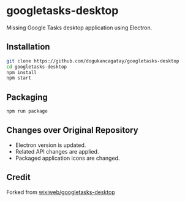 # googletasks-desktop
Missing Google Tasks desktop application using Electron.

## Installation
```bash
git clone https://github.com/dogukancagatay/googletasks-desktop
cd googletasks-desktop
npm install
npm start
```

## Packaging
```bash
npm run package
```

## Changes over Original Repository
- Electron version is updated.
- Related API changes are applied.
- Packaged application icons are changed.

## Credit
Forked from [wixiweb/googletasks-desktop](https://github.com/wixiweb/googletasks-desktop)

